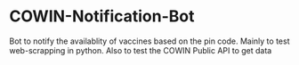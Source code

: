 # COWIN-Notification-Bot
Bot to notify the availablity of vaccines based on the pin code.
Mainly to test web-scrapping in python.
Also to test the COWIN Public API to get data
